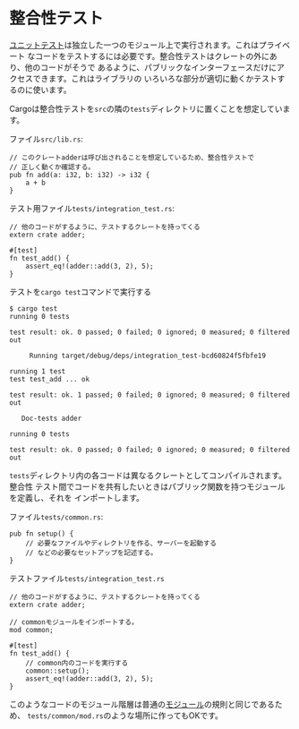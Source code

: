 # 整合性テスト

[ユニットテスト][unit]は独立した一つのモジュール上で実行されます。これはプライベート
なコードをテストするには必要です。整合性テストはクレートの外にあり、他のコードがそうで
あるように、パブリックなインターフェースだけにアクセスできます。これはライブラリの
いろいろな部分が適切に動くかテストするのに使います。

Cargoは整合性テストを`src`の隣の`tests`ディレクトリに置くことを想定しています。

ファイル`src/lib.rs`:

```rust,ignore
// このクレートadderは呼び出されることを想定しているため、整合性テストで
// 正しく動くか確認する。
pub fn add(a: i32, b: i32) -> i32 {
    a + b
}
```

テスト用ファイル`tests/integration_test.rs`:

```rust,ignore
// 他のコードがするように、テストするクレートを持ってくる
extern crate adder;

#[test]
fn test_add() {
    assert_eq!(adder::add(3, 2), 5);
}
```

テストを`cargo test`コマンドで実行する

```shell
$ cargo test
running 0 tests

test result: ok. 0 passed; 0 failed; 0 ignored; 0 measured; 0 filtered out

     Running target/debug/deps/integration_test-bcd60824f5fbfe19

running 1 test
test test_add ... ok

test result: ok. 1 passed; 0 failed; 0 ignored; 0 measured; 0 filtered out

   Doc-tests adder

running 0 tests

test result: ok. 0 passed; 0 failed; 0 ignored; 0 measured; 0 filtered out
```

`tests`ディレクトリ内の各コードは異なるクレートとしてコンパイルされます。整合性
テスト間でコードを共有したいときはパブリック関数を持つモジュールを定義し、それを
インポートします。

ファイル`tests/common.rs`:

```rust,ignore
pub fn setup() {
    // 必要なファイルやディレクトリを作る、サーバーを起動する
    // などの必要なセットアップを記述する。
}
```

テストファイル`tests/integration_test.rs`

```rust,ignore
// 他のコードがするように、テストするクレートを持ってくる
extern crate adder;

// commonモジュールをインポートする。
mod common;

#[test]
fn test_add() {
    // common内のコードを実行する
    common::setup();
    assert_eq!(adder::add(3, 2), 5);
}
```

このようなコードのモジュール階層は普通の[モジュール][mod]の規則と同じであるため、
`tests/common/mod.rs`のような場所に作ってもOKです。

[unit]: unit_testing.md
[mod]: ../mod.md
